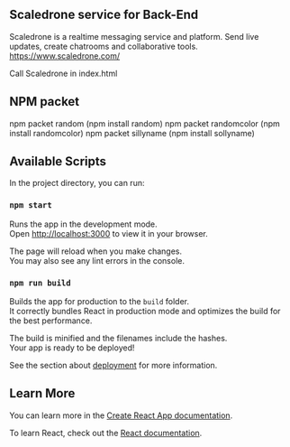 ## Scaledrone service for Back-End

Scaledrone is a realtime messaging service and platform. Send live updates, create chatrooms and collaborative tools.
https://www.scaledrone.com/

Call Scaledrone in index.html
<script src='https://cdn.scaledrone.com/scaledrone.min.js'></script>


## NPM packet

npm packet random (npm install random)
npm packet randomcolor (npm install randomcolor)
npm packet sillyname (npm install sollyname)


## Available Scripts

In the project directory, you can run:

### `npm start`

Runs the app in the development mode.\
Open [http://localhost:3000](http://localhost:3000) to view it in your browser.

The page will reload when you make changes.\
You may also see any lint errors in the console.



### `npm run build`

Builds the app for production to the `build` folder.\
It correctly bundles React in production mode and optimizes the build for the best performance.

The build is minified and the filenames include the hashes.\
Your app is ready to be deployed!

See the section about [deployment](https://facebook.github.io/create-react-app/docs/deployment) for more information.



## Learn More

You can learn more in the [Create React App documentation](https://facebook.github.io/create-react-app/docs/getting-started).

To learn React, check out the [React documentation](https://reactjs.org/).
